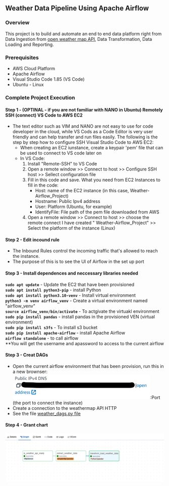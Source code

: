 ## Weather Data Pipeline Using Apache Airflow
### Overview 
This project is to build and automate an end to end data platform right from Data Ingestion from [open weather map API](https://openweathermap.org/api), Data Transformation, Data Loading and Reporting.
### Prerequisites
- AWS Cloud Platform
- Apache Airflow
- Visual Studio Code 1.85 (VS Code)
- Ubuntu - Linux
### Complete Project Execution
#### Step 1 - (OPTINAL - if you are not familiar with NANO in Ubuntu) Remotely SSH (connect) VS Code to AWS EC2
- The text editor such as VIM and NANO are not easy to use for code developer in the cloud, while VS Cods as a Code Editor is very user friendly and can help transfer and run files easily. The following is the step by step how to configure SSH Visual Studio Code to AWS EC2:
    - When creating an EC2 iunstance, create a keypair 'pem' file that can be used to connect to VS code later on
    - In VS Code:
        1.  Install "Remote-SSH" to VS Code
        2.  Open a remote window >> Connect to host >> Configure SSH host >> Sellect configuration file
        3.  Fill in this code and save. What you need from EC2 Instances to fill in the code:
            - Host: name of the EC2 instance (in this case, Weather-Airflow_Project)
            - Hostname: Public Ipv4 address
            - User: Platform (Ubuntu, for example)
            - IdentifyFile: File path of the pem file downloaded from AWS 
        3.  Open a remote window >> Connect to host >> choose the remote connect I have created " Weather-Airflow_Project" >> Select the platform of the instance (Linux)
#### Step 2 - Edit incound rule 
- The Inbound Rules control the incoming traffic that's allowed to reach the instance.
- The purpose of this is to see the UI of Airflow in the set up port
#### Step 3 - Install dependences and neccessary libraries needed <br>
**`sudo apt update`** - Update the EC2 that have been provisioned <br>
**`sudo apt install python3-pip`** - install Python <br>
**`sudo apt install python3.10-venv`** - Install virtual environment <br>
**`python3 -m venv airflow_venv`** - Create a virtual environment named "airflow_venv"<br>
**`source airflow_venv/bin/activate`** - To actgivate the virtuakl environment
**`sudo pip install pandas`** - install pandas in the provisioned VEN (virtual environment)<br>
**`sudo pip install s3fs`** - To install s3 bucket<br>
**`sudo pip install apache-airflow`** - install Apache Airflow  <br>
**`airflow standalone`** - to call airflow<br> **You will get the username and apassword to access to the current airflow 
#### Step 3 - Creat DAGs
- Open the current airflow environment that has been provision, run this in a new brownser:
  <br> ![Public IPv4 DNS](./images/Public_IPv4.png):Port (the port to connect the instance)
- Create a connection to the weathermap API HTTP
- See the file [weather_dags.py file](weather_dag.py)
#### Step 4 - Grant chart 
![airflow_granchart](./images/grant_chart.png)








